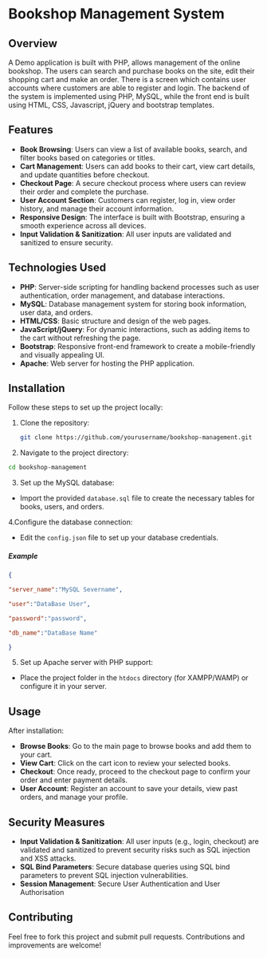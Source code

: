 
# Bookshop Management System

## Overview

A Demo application is built with PHP, allows management of the online bookshop. The users can search and purchase books on the site, edit their shopping cart and make an order. There is a screen which contains user accounts where customers are able to register and login. The backend of the system is implemented using PHP, MySQL, while the front end is built using HTML, CSS, Javascript, jQuery and bootstrap templates.

## Features

- **Book Browsing**: Users can view a list of available books, search, and filter books based on categories or titles.
- **Cart Management**: Users can add books to their cart, view cart details, and update quantities before checkout.
- **Checkout Page**: A secure checkout process where users can review their order and complete the purchase.
- **User Account Section**: Customers can register, log in, view order history, and manage their account information.
- **Responsive Design**: The interface is built with Bootstrap, ensuring a smooth experience across all devices.
- **Input Validation & Sanitization**: All user inputs are validated and sanitized to ensure security.

## Technologies Used

- **PHP**: Server-side scripting for handling backend processes such as user authentication, order management, and database interactions.
- **MySQL**: Database management system for storing book information, user data, and orders.
- **HTML/CSS**: Basic structure and design of the web pages.
- **JavaScript/jQuery**: For dynamic interactions, such as adding items to the cart without refreshing the page.
- **Bootstrap**: Responsive front-end framework to create a mobile-friendly and visually appealing UI.
- **Apache**: Web server for hosting the PHP application.

## Installation

Follow these steps to set up the project locally:

1. Clone the repository:

   ```bash
   git clone https://github.com/yourusername/bookshop-management.git
   ```
2. Navigate to the project directory:

```bash
cd bookshop-management
```
3. Set up the MySQL database:

-   Import the provided  `database.sql`  file to create the necessary tables for books, users, and orders.

4.Configure the database connection:

-   Edit the  `config.json`  file to set up your database credentials.
##### Example
```json
{

"server_name":"MySQL Severname",

"user":"DataBase User",

"password":"password",

"db_name":"DataBase Name"

}
```
5. Set up Apache server with PHP support:

-   Place the project folder in the  `htdocs`  directory (for XAMPP/WAMP) or configure it in your server.

## Usage

After installation:

-   **Browse Books**: Go to the main page to browse books and add them to your cart.
-   **View Cart**: Click on the cart icon to review your selected books.
-   **Checkout**: Once ready, proceed to the checkout page to confirm your order and enter payment details.
-   **User Account**: Register an account to save your details, view past orders, and manage your profile.

## Security Measures

-   **Input Validation & Sanitization**: All user inputs (e.g., login, checkout) are validated and sanitized to prevent security risks such as SQL injection and XSS attacks.
-   **SQL Bind Parameters**: Secure database queries using SQL bind parameters to prevent SQL injection vulnerabilities.
-  **Session Management**: Secure User Authentication and User Authorisation
## Contributing

Feel free to fork this project and submit pull requests. Contributions and improvements are welcome!